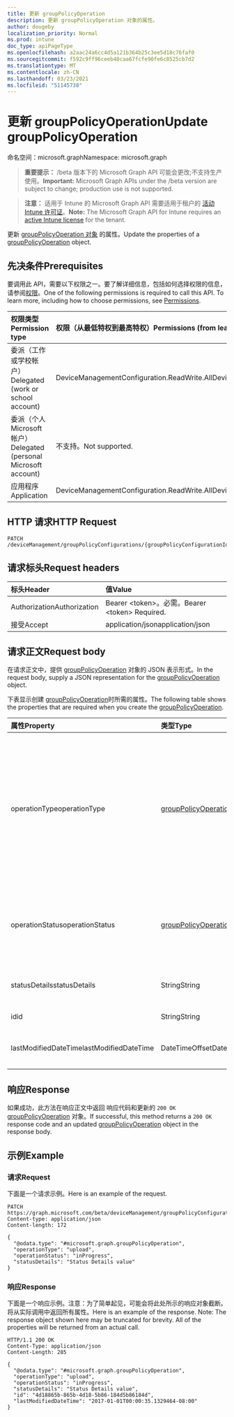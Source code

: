 ```yaml
---
title: 更新 groupPolicyOperation
description: 更新 groupPolicyOperation 对象的属性。
author: dougeby
localization_priority: Normal
ms.prod: intune
doc_type: apiPageType
ms.openlocfilehash: a2aac24a6cc4d5a121b364b25c3ee5d18c76faf0
ms.sourcegitcommit: f592c9ff96ceeb40caa67fcfe90fe6c8525cb7d2
ms.translationtype: MT
ms.contentlocale: zh-CN
ms.lasthandoff: 03/23/2021
ms.locfileid: "51145738"
---
```

# <a name="update-grouppolicyoperation"></a><span data-ttu-id="1aee5-103">更新 groupPolicyOperation</span><span class="sxs-lookup"><span data-stu-id="1aee5-103">Update groupPolicyOperation</span></span>

<span data-ttu-id="1aee5-104">命名空间：microsoft.graph</span><span class="sxs-lookup"><span data-stu-id="1aee5-104">Namespace: microsoft.graph</span></span>

> <span data-ttu-id="1aee5-105">**重要提示：** /beta 版本下的 Microsoft Graph API 可能会更改;不支持生产使用。</span><span class="sxs-lookup"><span data-stu-id="1aee5-105">**Important:** Microsoft Graph APIs under the /beta version are subject to change; production use is not supported.</span></span>

> <span data-ttu-id="1aee5-106">**注意：** 适用于 Intune 的 Microsoft Graph API 需要适用于租户的 [活动 Intune 许可证](https://go.microsoft.com/fwlink/?linkid=839381)。</span><span class="sxs-lookup"><span data-stu-id="1aee5-106">**Note:** The Microsoft Graph API for Intune requires an [active Intune license](https://go.microsoft.com/fwlink/?linkid=839381) for the tenant.</span></span>

<span data-ttu-id="1aee5-107">更新 [groupPolicyOperation 对象](../resources/intune-grouppolicy-grouppolicyoperation.md) 的属性。</span><span class="sxs-lookup"><span data-stu-id="1aee5-107">Update the properties of a [groupPolicyOperation](../resources/intune-grouppolicy-grouppolicyoperation.md) object.</span></span>

## <a name="prerequisites"></a><span data-ttu-id="1aee5-108">先决条件</span><span class="sxs-lookup"><span data-stu-id="1aee5-108">Prerequisites</span></span>
<span data-ttu-id="1aee5-p101">要调用此 API，需要以下权限之一。要了解详细信息，包括如何选择权限的信息，请参阅[权限](/graph/permissions-reference)。</span><span class="sxs-lookup"><span data-stu-id="1aee5-p101">One of the following permissions is required to call this API. To learn more, including how to choose permissions, see [Permissions](/graph/permissions-reference).</span></span>

|<span data-ttu-id="1aee5-111">权限类型</span><span class="sxs-lookup"><span data-stu-id="1aee5-111">Permission type</span></span>|<span data-ttu-id="1aee5-112">权限（从最低特权到最高特权）</span><span class="sxs-lookup"><span data-stu-id="1aee5-112">Permissions (from least to most privileged)</span></span>|
|:---|:---|
|<span data-ttu-id="1aee5-113">委派（工作或学校帐户）</span><span class="sxs-lookup"><span data-stu-id="1aee5-113">Delegated (work or school account)</span></span>|<span data-ttu-id="1aee5-114">DeviceManagementConfiguration.ReadWrite.All</span><span class="sxs-lookup"><span data-stu-id="1aee5-114">DeviceManagementConfiguration.ReadWrite.All</span></span>|
|<span data-ttu-id="1aee5-115">委派（个人 Microsoft 帐户）</span><span class="sxs-lookup"><span data-stu-id="1aee5-115">Delegated (personal Microsoft account)</span></span>|<span data-ttu-id="1aee5-116">不支持。</span><span class="sxs-lookup"><span data-stu-id="1aee5-116">Not supported.</span></span>|
|<span data-ttu-id="1aee5-117">应用程序</span><span class="sxs-lookup"><span data-stu-id="1aee5-117">Application</span></span>|<span data-ttu-id="1aee5-118">DeviceManagementConfiguration.ReadWrite.All</span><span class="sxs-lookup"><span data-stu-id="1aee5-118">DeviceManagementConfiguration.ReadWrite.All</span></span>|

## <a name="http-request"></a><span data-ttu-id="1aee5-119">HTTP 请求</span><span class="sxs-lookup"><span data-stu-id="1aee5-119">HTTP Request</span></span>
<!-- {
  "blockType": "ignored"
}
-->
``` http
PATCH /deviceManagement/groupPolicyConfigurations/{groupPolicyConfigurationId}/definitionValues/{groupPolicyDefinitionValueId}/presentationValues/{groupPolicyPresentationValueId}/presentation/definition/definitionFile/microsoft.graph.groupPolicyUploadedDefinitionFile/groupPolicyOperations/{groupPolicyOperationId}
```

## <a name="request-headers"></a><span data-ttu-id="1aee5-120">请求标头</span><span class="sxs-lookup"><span data-stu-id="1aee5-120">Request headers</span></span>
|<span data-ttu-id="1aee5-121">标头</span><span class="sxs-lookup"><span data-stu-id="1aee5-121">Header</span></span>|<span data-ttu-id="1aee5-122">值</span><span class="sxs-lookup"><span data-stu-id="1aee5-122">Value</span></span>|
|:---|:---|
|<span data-ttu-id="1aee5-123">Authorization</span><span class="sxs-lookup"><span data-stu-id="1aee5-123">Authorization</span></span>|<span data-ttu-id="1aee5-124">Bearer &lt;token&gt;。必需。</span><span class="sxs-lookup"><span data-stu-id="1aee5-124">Bearer &lt;token&gt; Required.</span></span>|
|<span data-ttu-id="1aee5-125">接受</span><span class="sxs-lookup"><span data-stu-id="1aee5-125">Accept</span></span>|<span data-ttu-id="1aee5-126">application/json</span><span class="sxs-lookup"><span data-stu-id="1aee5-126">application/json</span></span>|

## <a name="request-body"></a><span data-ttu-id="1aee5-127">请求正文</span><span class="sxs-lookup"><span data-stu-id="1aee5-127">Request body</span></span>
<span data-ttu-id="1aee5-128">在请求正文中，提供 [groupPolicyOperation](../resources/intune-grouppolicy-grouppolicyoperation.md) 对象的 JSON 表示形式。</span><span class="sxs-lookup"><span data-stu-id="1aee5-128">In the request body, supply a JSON representation for the [groupPolicyOperation](../resources/intune-grouppolicy-grouppolicyoperation.md) object.</span></span>

<span data-ttu-id="1aee5-129">下表显示创建 [groupPolicyOperation](../resources/intune-grouppolicy-grouppolicyoperation.md)时所需的属性。</span><span class="sxs-lookup"><span data-stu-id="1aee5-129">The following table shows the properties that are required when you create the [groupPolicyOperation](../resources/intune-grouppolicy-grouppolicyoperation.md).</span></span>

|<span data-ttu-id="1aee5-130">属性</span><span class="sxs-lookup"><span data-stu-id="1aee5-130">Property</span></span>|<span data-ttu-id="1aee5-131">类型</span><span class="sxs-lookup"><span data-stu-id="1aee5-131">Type</span></span>|<span data-ttu-id="1aee5-132">说明</span><span class="sxs-lookup"><span data-stu-id="1aee5-132">Description</span></span>|
|:---|:---|:---|
|<span data-ttu-id="1aee5-133">operationType</span><span class="sxs-lookup"><span data-stu-id="1aee5-133">operationType</span></span>|[<span data-ttu-id="1aee5-134">groupPolicyOperationType</span><span class="sxs-lookup"><span data-stu-id="1aee5-134">groupPolicyOperationType</span></span>](../resources/intune-grouppolicy-grouppolicyoperationtype.md)|<span data-ttu-id="1aee5-135">组策略操作的类型。</span><span class="sxs-lookup"><span data-stu-id="1aee5-135">The type of group policy operation.</span></span> <span data-ttu-id="1aee5-136">可取值为：`none`、`upload`、`uploadNewVersion`、`addLanguageFiles`、`removeLanguageFiles`、`updateLanguageFiles` 或 `remove`。</span><span class="sxs-lookup"><span data-stu-id="1aee5-136">Possible values are: `none`, `upload`, `uploadNewVersion`, `addLanguageFiles`, `removeLanguageFiles`, `updateLanguageFiles`, `remove`.</span></span>|
|<span data-ttu-id="1aee5-137">operationStatus</span><span class="sxs-lookup"><span data-stu-id="1aee5-137">operationStatus</span></span>|[<span data-ttu-id="1aee5-138">groupPolicyOperationStatus</span><span class="sxs-lookup"><span data-stu-id="1aee5-138">groupPolicyOperationStatus</span></span>](../resources/intune-grouppolicy-grouppolicyoperationstatus.md)|<span data-ttu-id="1aee5-139">组策略操作状态。</span><span class="sxs-lookup"><span data-stu-id="1aee5-139">The group policy operation status.</span></span> <span data-ttu-id="1aee5-140">可取值为：`unknown`、`inProgress`、`success`、`failed`。</span><span class="sxs-lookup"><span data-stu-id="1aee5-140">Possible values are: `unknown`, `inProgress`, `success`, `failed`.</span></span>|
|<span data-ttu-id="1aee5-141">statusDetails</span><span class="sxs-lookup"><span data-stu-id="1aee5-141">statusDetails</span></span>|<span data-ttu-id="1aee5-142">String</span><span class="sxs-lookup"><span data-stu-id="1aee5-142">String</span></span>|<span data-ttu-id="1aee5-143">组策略操作状态详细信息。</span><span class="sxs-lookup"><span data-stu-id="1aee5-143">The group policy operation status detail.</span></span>|
|<span data-ttu-id="1aee5-144">id</span><span class="sxs-lookup"><span data-stu-id="1aee5-144">id</span></span>|<span data-ttu-id="1aee5-145">String</span><span class="sxs-lookup"><span data-stu-id="1aee5-145">String</span></span>|<span data-ttu-id="1aee5-146">实体的键。</span><span class="sxs-lookup"><span data-stu-id="1aee5-146">Key of the entity.</span></span>|
|<span data-ttu-id="1aee5-147">lastModifiedDateTime</span><span class="sxs-lookup"><span data-stu-id="1aee5-147">lastModifiedDateTime</span></span>|<span data-ttu-id="1aee5-148">DateTimeOffset</span><span class="sxs-lookup"><span data-stu-id="1aee5-148">DateTimeOffset</span></span>|<span data-ttu-id="1aee5-149">上次修改实体的日期和时间。</span><span class="sxs-lookup"><span data-stu-id="1aee5-149">The date and time the entity was last modified.</span></span>|



## <a name="response"></a><span data-ttu-id="1aee5-150">响应</span><span class="sxs-lookup"><span data-stu-id="1aee5-150">Response</span></span>
<span data-ttu-id="1aee5-151">如果成功，此方法在响应正文中返回 响应代码和更新的 `200 OK` [groupPolicyOperation](../resources/intune-grouppolicy-grouppolicyoperation.md) 对象。</span><span class="sxs-lookup"><span data-stu-id="1aee5-151">If successful, this method returns a `200 OK` response code and an updated [groupPolicyOperation](../resources/intune-grouppolicy-grouppolicyoperation.md) object in the response body.</span></span>

## <a name="example"></a><span data-ttu-id="1aee5-152">示例</span><span class="sxs-lookup"><span data-stu-id="1aee5-152">Example</span></span>

### <a name="request"></a><span data-ttu-id="1aee5-153">请求</span><span class="sxs-lookup"><span data-stu-id="1aee5-153">Request</span></span>
<span data-ttu-id="1aee5-154">下面是一个请求示例。</span><span class="sxs-lookup"><span data-stu-id="1aee5-154">Here is an example of the request.</span></span>
``` http
PATCH https://graph.microsoft.com/beta/deviceManagement/groupPolicyConfigurations/{groupPolicyConfigurationId}/definitionValues/{groupPolicyDefinitionValueId}/presentationValues/{groupPolicyPresentationValueId}/presentation/definition/definitionFile/microsoft.graph.groupPolicyUploadedDefinitionFile/groupPolicyOperations/{groupPolicyOperationId}
Content-type: application/json
Content-length: 172

{
  "@odata.type": "#microsoft.graph.groupPolicyOperation",
  "operationType": "upload",
  "operationStatus": "inProgress",
  "statusDetails": "Status Details value"
}
```

### <a name="response"></a><span data-ttu-id="1aee5-155">响应</span><span class="sxs-lookup"><span data-stu-id="1aee5-155">Response</span></span>
<span data-ttu-id="1aee5-p104">下面是一个响应示例。注意：为了简单起见，可能会将此处所示的响应对象截断。将从实际调用中返回所有属性。</span><span class="sxs-lookup"><span data-stu-id="1aee5-p104">Here is an example of the response. Note: The response object shown here may be truncated for brevity. All of the properties will be returned from an actual call.</span></span>
``` http
HTTP/1.1 200 OK
Content-Type: application/json
Content-Length: 285

{
  "@odata.type": "#microsoft.graph.groupPolicyOperation",
  "operationType": "upload",
  "operationStatus": "inProgress",
  "statusDetails": "Status Details value",
  "id": "4d18865b-865b-4d18-5b86-184d5b86184d",
  "lastModifiedDateTime": "2017-01-01T00:00:35.1329464-08:00"
}
```




